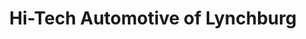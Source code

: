 ---
title: "Hi-Tech Automotive of Lynchburg"
url: /lynchburg/hi-tech-automotive-of-lynchburg/
shop: car repair
---